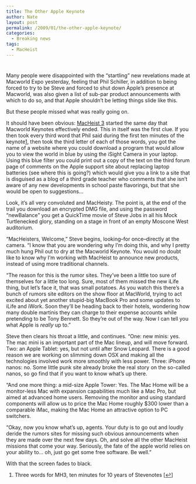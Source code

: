 ```yaml
---
title: The Other Apple Keynote
author: Nate
layout: post
permalink: /2009/01/the-other-apple-keynote/
categories:
  - Breaking news
tags:
  - MacHeist
---
```

# 

Many people were disappointed with the “startling” new revelations made at Macworld Expo yesterday, feeling that Phil Schiller, in addition to being forced to try to be Steve and forced to shut down Apple’s presence at Macworld, was also given a list of sub-par product announcements with which to do so, and that Apple shouldn’t be letting things slide like this.

But these people missed what was really going on.

It should have been obvious: [MacHeist 3][1] started the same day that Macworld Keynotes effectively ended. This in itself was the first clue. If you then took every third word that Phil said during the first ten minutes of the keynote[1][2], then took the third letter of each of those words, you got the name of a website where you could download a program that would allow you to view the world in blue by using the iSight Camera in your laptop. Using this blue filter you could print out a copy of the text on the third forum page of comments on the Apple support site about replacing laptop batteries (see where this is going?) which would give you a link to a site that is disguised as a blog of a third grade teacher who comments that she isn’t aware of any new developments in school paste flavorings, but that she would be open to suggestions…

 [1]: http://www.macheist.com/
 [2]: #footnote_0_305 "Three words for MH3, ten minutes for 10 years of Stevenotes"

Look, it’s all very convoluted and MacHeisty. The point is, at the end of the trail you download an encrypted DMG file, and using the password “newBalance” you get a QuickTime movie of Steve Jobs in all his Mock Turtlenecked glory, standing on a stage in front of an empty Moscone West auditorium.

“MacHeisters, Welcome,” Steve begins, looking–for once–directly at the camera. “I know that you are wondering why I’m doing this, and why I pretty much hung Phil out to dry at the Macworld Keynote. You would no doubt like to know why I’m working with MacHeist to announce new products, instead of using more traditional channels.

“The reason for this is the rumor sites. They’ve been a little too sure of themselves for a little too long. Sure, most of them missed the new iLife thing, but let’s face it, that was small potatoes. As you watch this there’s a bunch of rumors site editors on the show floor at MacWorld, trying to act excited about yet another stupid-big MacBook Pro and some updates to iLife and iWork. Soon they’ll be heading back to their hotels, wondering how many double martinis they can charge to their expense accounts while pretending to be Tony Bennett. So they’re out of the way. Now I can tell you what Apple is *really* up to.”

Steve then clears his throat a little, and continues. “One: new minis: yes. The mac mini is an important part of the Mac lineup, and will move forward. Two: an Apple Tablet: yes, but not until after Snow Leopard. There is a good reason we are working on slimming down OSX and making all the technologies involved work more smoothly with less power. Three: iPhone nanos: no. Some little punk site already broke the real story on the so-called nanos, so go find that if you want to know what’s up there.

“And one more thing: a mid-size Apple Tower: Yes. The Mac Home will be a monitor-less Mac with expansion capabilities much like a Mac Pro, but aimed at advanced home users. Removing the monitor and using standard components will allow us to price the Mac Home roughly $300 lower than a comparable iMac, making the Mac Home an attractive option to PC switchers. 

“Okay, now you know what’s up, agents. Your duty is to go out and loudly deride the rumors sites for missing such obvious announcements when they are made over the next few days. Oh, and solve all the other MacHeist missions that come your way. Seriously, the fate of the apple world relies on your ability to… oh, just go get some free software. Be well.” 

With that the screen fades to black.

1.  Three words for MH3, ten minutes for 10 years of Stevenotes [[↩][3]]

 [3]: #identifier_0_305